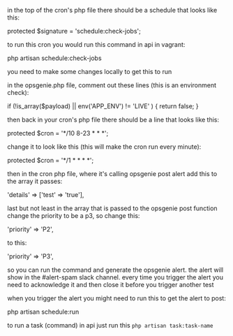 in the top of the cron's php file there should be a schedule that looks like this:

protected $signature = 'schedule:check-jobs';

to run this cron you would run this command in api in vagrant:

php artisan schedule:check-jobs

you need to make some changes locally to get this to run

in the opsgenie.php file, comment out these lines (this is an environment check):

if (!is_array($payload) || env('APP_ENV') != 'LIVE' ) {
     return false;
}

then back in your cron's php file there should be a line that looks like this:

protected $cron = '*/10 8-23 * * *';

change it to look like this (this will make  the cron run every minute):

protected $cron = '*/1 * * * *';

 then in the cron php file, where it's calling opsgenie post alert add this to the array it passes:

'details' => ['test' => 'true'],

last but not least in the array that is passed to the opsgenie post function change the priority to be a p3, so change this:

'priority'    => 'P2',

to this:

'priority'    => 'P3',

so you can run the command and generate the opsgenie alert. the alert will show in the #alert-spam slack channel. every time you trigger the alert you need to acknowledge it and then close it before you trigger another test

when you trigger the alert you might need to run this to get the alert to post:

php artisan schedule:run

to run a task (command) in api just run this `php artisan task:task-name`
